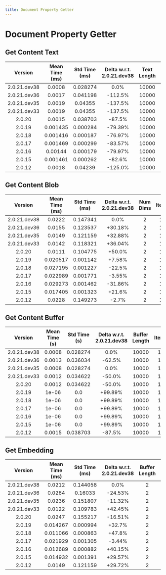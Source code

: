 ```yaml
---
title: Document Property Getter
---
```

# Document Property Getter

## Get Content Text

| Version | Mean Time (ms) | Std Time (ms) | Delta w.r.t. 2.0.21.dev38 | Text Length | Iterations |
| :---: | :---: | :---: | :---: | :---: | :---: |
| 2.0.21.dev38 | 0.0008 | 0.028274 | 0.0% | 10000 | 10000 |
| 2.0.21.dev36 | 0.0017 | 0.041198 | -112.5% | 10000 | 10000 |
| 2.0.21.dev35 | 0.0019 | 0.04355 | -137.5% | 10000 | 10000 |
| 2.0.21.dev33 | 0.0019 | 0.04355 | -137.5% | 10000 | 10000 |
| 2.0.20 | 0.0015 | 0.038703 | -87.5% | 10000 | 10000 |
| 2.0.19 | 0.001435 | 0.000284 | -79.39% | 10000 | 10000 |
| 2.0.18 | 0.001416 | 0.000187 | -76.97% | 10000 | 10000 |
| 2.0.17 | 0.001469 | 0.000299 | -83.57% | 10000 | 10000 |
| 2.0.16 | 0.00144 | 0.000179 | -79.97% | 10000 | 10000 |
| 2.0.15 | 0.001461 | 0.000262 | -82.6% | 10000 | 10000 |
| 2.0.12 | 0.0018 | 0.04239 | -125.0% | 10000 | 10000 |
## Get Content Blob

| Version | Mean Time (ms) | Std Time (ms) | Delta w.r.t. 2.0.21.dev38 | Num Dims | Iterations |
| :---: | :---: | :---: | :---: | :---: | :---: |
| 2.0.21.dev38 | 0.0222 | 0.147341 | 0.0% | 2 | 10000 |
| 2.0.21.dev36 | 0.0155 | 0.123537 | +30.18% | 2 | 10000 |
| 2.0.21.dev35 | 0.0149 | 0.121159 | +32.88% | 2 | 10000 |
| 2.0.21.dev33 | 0.0142 | 0.118321 | +36.04% | 2 | 10000 |
| 2.0.20 | 0.0111 | 0.104775 | +50.0% | 2 | 10000 |
| 2.0.19 | 0.020517 | 0.001142 | +7.58% | 2 | 10000 |
| 2.0.18 | 0.027195 | 0.001227 | -22.5% | 2 | 10000 |
| 2.0.17 | 0.022989 | 0.001771 | -3.55% | 2 | 10000 |
| 2.0.16 | 0.029273 | 0.001462 | -31.86% | 2 | 10000 |
| 2.0.15 | 0.017405 | 0.001323 | +21.6% | 2 | 10000 |
| 2.0.12 | 0.0228 | 0.149273 | -2.7% | 2 | 10000 |
## Get Content Buffer

| Version | Mean Time (s) | Std Time (s) | Delta w.r.t. 2.0.21.dev38 | Buffer Length | Iterations |
| :---: | :---: | :---: | :---: | :---: | :---: |
| 2.0.21.dev38 | 0.0008 | 0.028274 | 0.0% | 10000 | 10000 |
| 2.0.21.dev36 | 0.0013 | 0.036034 | -62.5% | 10000 | 10000 |
| 2.0.21.dev35 | 0.0008 | 0.028274 | 0.0% | 10000 | 10000 |
| 2.0.21.dev33 | 0.0012 | 0.034622 | -50.0% | 10000 | 10000 |
| 2.0.20 | 0.0012 | 0.034622 | -50.0% | 10000 | 10000 |
| 2.0.19 | 1e-06 | 0.0 | +99.89% | 10000 | 10000 |
| 2.0.18 | 1e-06 | 0.0 | +99.89% | 10000 | 10000 |
| 2.0.17 | 1e-06 | 0.0 | +99.89% | 10000 | 10000 |
| 2.0.16 | 1e-06 | 0.0 | +99.89% | 10000 | 10000 |
| 2.0.15 | 1e-06 | 0.0 | +99.89% | 10000 | 10000 |
| 2.0.12 | 0.0015 | 0.038703 | -87.5% | 10000 | 10000 |
## Get Embedding

| Version | Mean Time (ms) | Std Time (ms) | Delta w.r.t. 2.0.21.dev38 | Buffer Length | Iterations |
| :---: | :---: | :---: | :---: | :---: | :---: |
| 2.0.21.dev38 | 0.0212 | 0.144058 | 0.0% | 2 | 10000 |
| 2.0.21.dev36 | 0.0264 | 0.16033 | -24.53% | 2 | 10000 |
| 2.0.21.dev35 | 0.0236 | 0.151807 | -11.32% | 2 | 10000 |
| 2.0.21.dev33 | 0.0122 | 0.109783 | +42.45% | 2 | 10000 |
| 2.0.20 | 0.0247 | 0.155217 | -16.51% | 2 | 10000 |
| 2.0.19 | 0.014267 | 0.000994 | +32.7% | 2 | 10000 |
| 2.0.18 | 0.011066 | 0.000863 | +47.8% | 2 | 10000 |
| 2.0.17 | 0.021929 | 0.001305 | -3.44% | 2 | 10000 |
| 2.0.16 | 0.012689 | 0.000882 | +40.15% | 2 | 10000 |
| 2.0.15 | 0.014932 | 0.001391 | +29.57% | 2 | 10000 |
| 2.0.12 | 0.0149 | 0.121159 | +29.72% | 2 | 10000 |
